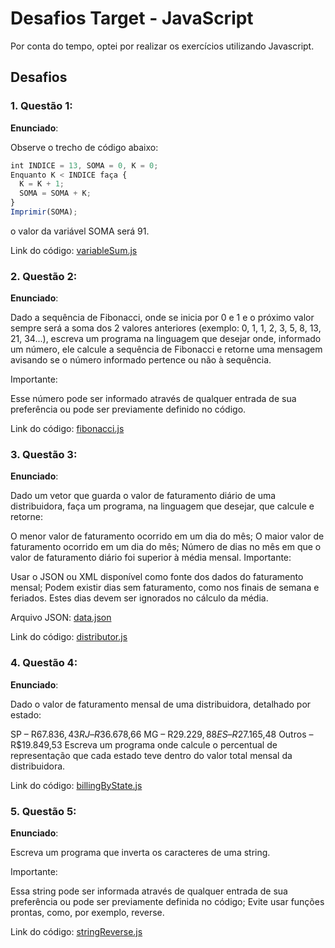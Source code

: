# Desafios Target - JavaScript

Por conta do tempo, optei por realizar os exercícios utilizando Javascript.

## Desafios

### 1. Questão 1:

**Enunciado**: 

Observe o trecho de código abaixo:

```javascript
int INDICE = 13, SOMA = 0, K = 0;
Enquanto K < INDICE faça { 
  K = K + 1; 
  SOMA = SOMA + K; 
}
Imprimir(SOMA);
```

o valor da variável SOMA será 91.

Link do código: <a href="https://github.com/inacio-developer/Target-Challenge/blob/master/variableSum.js">variableSum.js</a>

### 2. Questão 2:

**Enunciado**: 

Dado a sequência de Fibonacci, onde se inicia por 0 e 1 e o próximo valor sempre será a soma dos 2 valores anteriores (exemplo: 0, 1, 1, 2, 3, 5, 8, 13, 21, 34...), escreva um programa na linguagem que desejar onde, informado um número, ele calcule a sequência de Fibonacci e retorne uma mensagem avisando se o número informado pertence ou não à sequência.

Importante:

Esse número pode ser informado através de qualquer entrada de sua preferência ou pode ser previamente definido no código.

Link do código: <a href="https://github.com/inacio-developer/Target-Challenge/blob/master/fibonacci.js">fibonacci.js</a>

### 3. Questão 3:

**Enunciado**: 

Dado um vetor que guarda o valor de faturamento diário de uma distribuidora, faça um programa, na linguagem que desejar, que calcule e retorne:

O menor valor de faturamento ocorrido em um dia do mês;
O maior valor de faturamento ocorrido em um dia do mês;
Número de dias no mês em que o valor de faturamento diário foi superior à média mensal.
Importante:

Usar o JSON ou XML disponível como fonte dos dados do faturamento mensal;
Podem existir dias sem faturamento, como nos finais de semana e feriados. Estes dias devem ser ignorados no cálculo da média.

Arquivo JSON: <a href="https://github.com/inacio-developer/Target-Challenge/blob/master/data.json">data.json</a>

Link do código: <a href="https://github.com/inacio-developer/Target-Challenge/blob/master/distributor.js">distributor.js</a>

### 4. Questão 4:

**Enunciado**: 

Dado o valor de faturamento mensal de uma distribuidora, detalhado por estado:

SP – R$67.836,43
RJ – R$36.678,66
MG – R$29.229,88
ES – R$27.165,48
Outros – R$19.849,53
Escreva um programa onde calcule o percentual de representação que cada estado teve dentro do valor total mensal da distribuidora.

Link do código: <a href="https://github.com/inacio-developer/Target-Challenge/blob/master/billingByState.js">billingByState.js</a>

### 5. Questão 5:

**Enunciado**: 

Escreva um programa que inverta os caracteres de uma string.

Importante:

Essa string pode ser informada através de qualquer entrada de sua preferência ou pode ser previamente definida no código;
Evite usar funções prontas, como, por exemplo, reverse.

Link do código: <a href="https://github.com/inacio-developer/Target-Challenge/blob/master/stringReverse.js">stringReverse.js</a>
